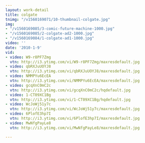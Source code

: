 ```yaml
---
layout: work-detail
title: colgate
tnimg: "/v1560169071/10-thumbnail-colgate.jpg"
img:
- "/v1560169085/3-comic-future-machine-1000.jpg"
- "/v1560169085/2-colgate-ad2-1000.jpg"
- "/v1560169084/1-colgate-ad1-1000.jpg"
video: ''
date: '2010-1-9'
vid:
- video: W9-r8PF7Zmg
  vtn: http://i3.ytimg.com/vi/W9-r8PF7Zmg/maxresdefault.jpg
- video: qbRXJuUOYJ8
  vtn: http://i3.ytimg.com/vi/qbRXJuUOYJ8/maxresdefault.jpg
- video: NMMPYu6EcEA
  vtn: http://i3.ytimg.com/vi/NMMPYu6EcEA/maxresdefault.jpg
- video: gcqXnC0mC2c
  vtn: http://i3.ytimg.com/vi/gcqXnC0mC2c/hqdefault.jpg
- video: 1-CT09XC1Bg
  vtn: http://i3.ytimg.com/vi/1-CT09XC1Bg/hqdefault.jpg
- video: WcJoWj51y7c
  vtn: http://i3.ytimg.com/vi/WcJoWj51y7c/maxresdefault.jpg
- video: 6PlofE3hp7I
  vtn: http://i3.ytimg.com/vi/6PlofE3hp7I/maxresdefault.jpg
- video: MwNfgPayLe8
  vtn: http://i3.ytimg.com/vi/MwNfgPayLe8/maxresdefault.jpg

---
```

